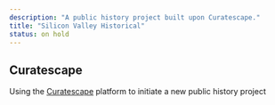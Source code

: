```yaml
---
description: "A public history project built upon Curatescape."
title: "Silicon Valley Historical"
status: on hold 
---
```


## Curatescape

Using the [Curatescape](http://curatescape.org/) platform to initiate a new public history project
